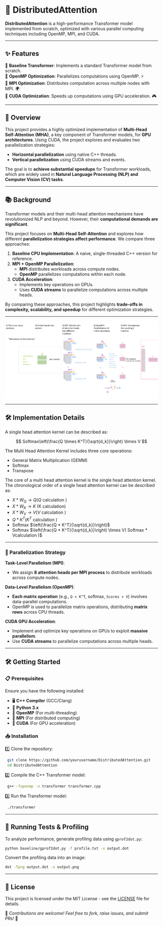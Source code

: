# 🚀 DistributedAttention

**DistributedAttention** is a high-performance Transformer model implemented from scratch, optimized with various parallel computing techniques including OpenMP, MPI, and CUDA.

---
## ✨ Features

🔹 **Baseline Transformer**: Implements a standard Transformer model from scratch.<br>
🔹 **OpenMP Optimization**: Parallelizes computations using OpenMP. ⚡<br>
🔹 **MPI Optimization**: Distributes computation across multiple nodes with MPI. 🌍<br>
🔹 **CUDA Optimization**: Speeds up computations using GPU acceleration. 🎮<br>

---
## 📖 Overview
This project provides a highly optimized implementation of **Multi-Head Self-Attention (MHA)**, a key component of Transformer models, for **GPU architectures**. Using CUDA, the project explores and evaluates two parallelization strategies:
- **Horizontal parallelization** using native C++ threads.
- **Vertical parallelization** using CUDA streams and events.

The goal is to **achieve substantial speedups** for Transformer workloads, which are widely used in **Natural Language Processing (NLP) and Computer Vision (CV) tasks**.

---
## 📚 Background
Transformer models and their multi-head attention mechanisms have revolutionized NLP and beyond. However, their **computational demands are significant**.

This project focuses on **Multi-Head Self-Attention** and explores how different **parallelization strategies affect performance**. We compare three approaches:
1. **Baseline CPU Implementation**: A naive, single-threaded C++ version for reference.
2. **MPI + OpenMP Parallelization**:
   - **MPI** distributes workloads across compute nodes.
   - **OpenMP** parallelizes computations within each node.
3. **CUDA Acceleration**:
   - Implements key operations on GPUs.
   - Uses **CUDA streams** to parallelize computations across multiple heads.

By comparing these approaches, this project highlights **trade-offs in complexity, scalability, and speedup** for different optimization strategies.

---

![Transformer Architecture](images/TransformerArchitecture.png)

---
## 🛠 Implementation Details
A single head attention kernel can be described as:

$$
Softmax\left(\frac{Q \times K^T}{\sqrt{d_k}}\right) \times V
$$

The Multi Head Attention Kernel includes three core operations:

- General Matrix Multiplication (GEMM)
- Softmax
- Transpose

The core of a multi head attention kernel is the single head attention kernel. The chronological order of a single head attention kernel can be described as:

- $X * W_Q \rightarrow Q(Q$ calculation $)$
- $X * W_K \rightarrow K$ (K calculation)
- $X * W_V \rightarrow V(V$ calculation $)$
- $Q * K^T\left(K^T\right.$ calculation $)$
- Softmax $\left(\frac{Q * K^T}{\sqrt{d_k}}\right)$
- Softmax $\left(\frac{Q * K^T}{\sqrt{d_k}}\right) \times V( Softmax * Vcalculation )$

---
### 🚀 Parallelization Strategy
**Task-Level Parallelism (MPI)**:
- We assign **8 attention heads per MPI process** to distribute workloads across compute nodes.

**Data-Level Parallelism (OpenMP)**:
- **Each matrix operation** (e.g., `Q × K^T`, softmax, `Scores × V`) involves data-parallel computations.
- OpenMP is used to parallelize matrix operations, distributing **matrix rows** across CPU threads.

**CUDA GPU Acceleration**:
- Implement and optimize key operations on GPUs to exploit **massive parallelism**.
- Use **CUDA streams** to parallelize computations across multiple heads.

---
## 🛠 Getting Started

### 📋 Prerequisites
Ensure you have the following installed:
- 🖥 **C++ Compiler** (GCC/Clang)
- 🐍 **Python 3.x**
- 🔗 **OpenMP** (For multi-threading)
- 🔗 **MPI** (For distributed computing)
- 🔗 **CUDA** (For GPU acceleration)

### 📥 Installation

1️⃣ Clone the repository:
```sh
 git clone https://github.com/yourusername/DistributedAttention.git
 cd DistributedAttention
```

2️⃣ Compile the C++ Transformer model:
```sh
 g++ -fopenmp -o transformer transformer.cpp
```

3️⃣ Run the Transformer model:
```sh
 ./transformer
```

---
## 🧪 Running Tests & Profiling
To analyze performance, generate profiling data using `gprof2dot.py`:

```sh
python baseline/gprof2dot.py -f profile.txt -o output.dot
```

Convert the profiling data into an image:
```sh
dot -Tpng output.dot -o output.png
```

---
## 📄 License
This project is licensed under the MIT License - see the [LICENSE](LICENSE) file for details.

📌 *Contributions are welcome! Feel free to fork, raise issues, and submit PRs!* 🚀

